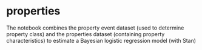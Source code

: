 # properties

The notebook combines the property event dataset (used to determine property class) and the properties dataset (containing property characteristics) to estimate a Bayesian logistic regression model (with Stan)
